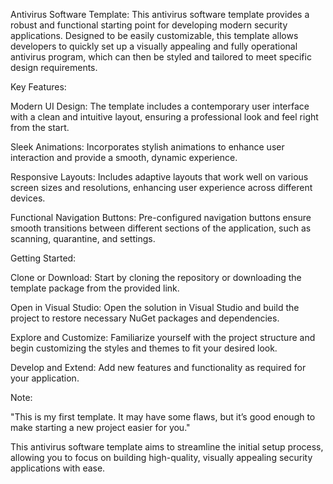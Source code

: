 Antivirus Software Template:
This antivirus software template provides a robust and functional starting point for developing modern security applications. Designed to be easily customizable, this template allows developers to quickly set up a visually appealing and fully operational antivirus program, which can then be styled and tailored to meet specific design requirements.


Key Features:

Modern UI Design: The template includes a contemporary user interface with a clean and intuitive layout, ensuring a professional look and feel right from the start.

Sleek Animations: Incorporates stylish animations to enhance user interaction and provide a smooth, dynamic experience.

Responsive Layouts: Includes adaptive layouts that work well on various screen sizes and resolutions, enhancing user experience across different devices.

Functional Navigation Buttons: Pre-configured navigation buttons ensure smooth transitions between different sections of the application, such as scanning, quarantine, and settings.


Getting Started:

Clone or Download: Start by cloning the repository or downloading the template package from the provided link.

Open in Visual Studio: Open the solution in Visual Studio and build the project to restore necessary NuGet packages and dependencies.

Explore and Customize: Familiarize yourself with the project structure and begin customizing the styles and themes to fit your desired look.

Develop and Extend: Add new features and functionality as required for your application.


Note:

"This is my first template. It may have some flaws, but it’s good enough to make starting a new project easier for you."

This antivirus software template aims to streamline the initial setup process, allowing you to focus on building high-quality, visually appealing security applications with ease.
